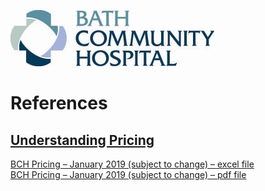 ![Bath County Community Hospital](https://raw.githubusercontent.com/jalbertbowden/virginia-hospital-costs-open-data/master/img/bath-county-community-hospital-logo.jpg)  
# References

## [Understanding Pricing](https://bathhospital.org/services/business-office/understanding-pricing/)  
[BCH Pricing – January 2019 (subject to change) – excel file](https://bonsecours.com/library/about-us/hampton-roads/hr_transparency_sup_proc_12_18_2018.csv?la=en)  
[BCH Pricing – January 2019 (subject to change) – pdf file](https://bonsecours.com/library/about-us/hampton-roads/hr-pharmacy-transparency.csv?la=en)  
